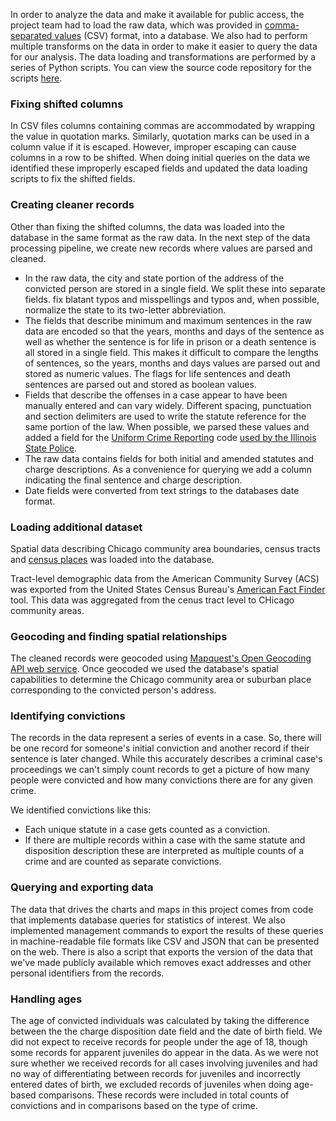In order to analyze the data and make it available for public access, the project team had to load the raw data, which was provided in [comma-separated values](http://en.wikipedia.org/wiki/Comma-separated_values) (CSV) format, into a database.  We also had to perform multiple transforms on the data in order to make it easier to query the data for our analysis.  The data loading and transformations are performed by a series of Python scripts.  You can view the source code repository for the scripts [here](https://github.com/sc3/cook-convictions-data).

### Fixing shifted columns

In CSV files columns containing commas are accommodated by wrapping the value in quotation marks.  Similarly, quotation marks can be used in a column value if it is escaped.  However, improper escaping can cause columns in a row to be shifted.  When doing initial queries on the data we identified these improperly escaped fields and updated the data loading scripts to fix the shifted fields.

### Creating cleaner records

Other than fixing the shifted columns, the data was loaded into the database in the same format as the raw data.  In the next step of the data processing pipeline, we create new records where values are parsed and cleaned. 

* In the raw data, the city and state portion of the address of the convicted person are stored in a single field.  We split these into separate fields. fix blatant typos and misspellings and typos and, when possible, normalize the state to its two-letter abbreviation.
* The fields that describe minimum and maximum sentences in the raw data are encoded so that the years, months and days of the sentence as well as whether the sentence is for life in prison or a death sentence is all stored in a single field.  This makes it difficult to compare the lengths of sentences, so the years, months and days values are parsed out and stored as numeric values.  The flags for life sentences and death sentences are parsed out and stored as boolean values.
* Fields that describe the offenses in a case appear to have been manually entered and can vary widely.  Different spacing, punctuation and section delimiters are used to write the statute reference for the same portion of the law.  When possible, we parsed these values and added a field for the [Uniform Crime Reporting](http://www.fbi.gov/about-us/cjis/ucr/ucr) code [used by the Illinois State Police](http://www.isp.state.il.us/crime/ucrhome.cfm).
* The raw data contains fields for both initial and amended statutes and charge descriptions.  As a convenience for querying we add a column indicating the final sentence and charge description.
* Date fields were converted from text strings to the databases date format.

### Loading additional dataset

Spatial data describing Chicago community area boundaries, census tracts and [census places](https://www.census.gov/geo/reference/gtc/gtc_place.html) was loaded into the database.

Tract-level demographic data from the American Community Survey (ACS) was exported from the United States Census Bureau's [American Fact Finder](http://factfinder2.census.gov/) tool.  This data was aggregated from the cenus tract level to CHicago community areas.

### Geocoding and finding spatial relationships

The cleaned records were geocoded using [Mapquest's Open Geocoding API web service](http://developer.mapquest.com/web/products/open/geocoding-service).  Once geocoded we used the database's spatial capabilities to determine the Chicago community area or suburban place corresponding to the convicted person's address.

### Identifying convictions

The records in the data represent a series of events in a case.  So, there will be one record for someone's initial conviction and another record if their sentence is later changed.  While this accurately describes a criminal case's proceedings we can't simply count records to get a picture of how many people were convicted and how many convictions there are for any given crime. 

We identified convictions like this:

* Each unique statute in a case gets counted as a conviction.
* If there are multiple records within a case with the same statute and disposition description these are interpreted as multiple counts of a crime and are counted as separate convictions.

### Querying and exporting data

The data that drives the charts and maps in this project comes from code that implements database queries for statistics of interest.  We also implemented management commands to export the results of these queries in machine-readable file formats like CSV and JSON that can be presented on the web.  There is also a script that exports the version of the data that we've made publicly available which removes exact addresses and other personal identifiers from the records.

### Handling ages

The age of convicted individuals was calculated by taking the difference between the the charge disposition date field and the date of birth field.  We did not expect to receive records for people under the age of 18, though some records for apparent juveniles do appear in the data.  As we were not sure whether we received records for all cases involving juveniles and had no way of differentiating between records for juveniles and incorrectly entered dates of birth, we excluded records of juveniles when doing age-based comparisons.  These records were included in total counts of convictions and in comparisons based on the type of crime.
